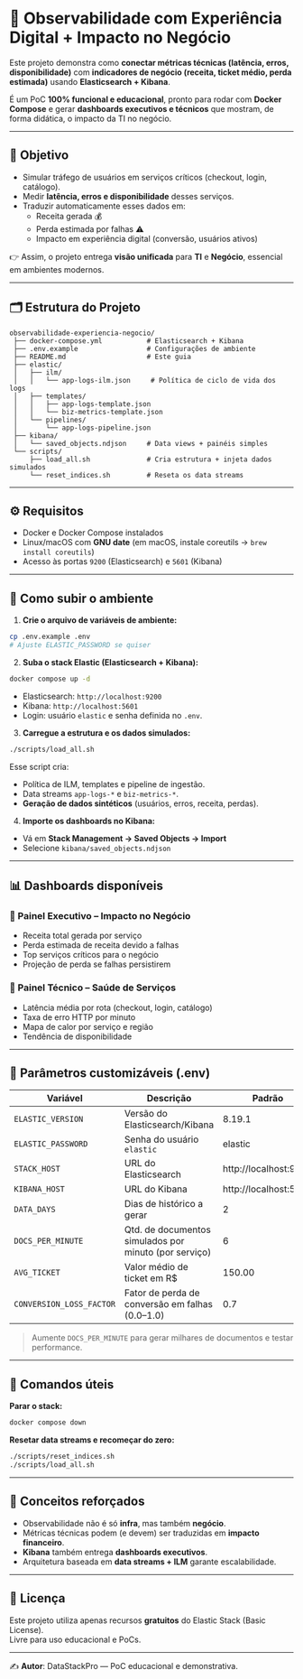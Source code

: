 # 🚀 Observabilidade com Experiência Digital + Impacto no Negócio

Este projeto demonstra como **conectar métricas técnicas (latência, erros, disponibilidade)** com **indicadores de negócio (receita, ticket médio, perda estimada)** usando **Elasticsearch + Kibana**.

É um PoC **100% funcional e educacional**, pronto para rodar com **Docker Compose** e gerar **dashboards executivos e técnicos** que mostram, de forma didática, o impacto da TI no negócio.

---

## 🎯 Objetivo

- Simular tráfego de usuários em serviços críticos (checkout, login, catálogo).
- Medir **latência, erros e disponibilidade** desses serviços.
- Traduzir automaticamente esses dados em:
  - Receita gerada 💰
  - Perda estimada por falhas ⚠️
  - Impacto em experiência digital (conversão, usuários ativos)

👉 Assim, o projeto entrega **visão unificada** para **TI** e **Negócio**, essencial em ambientes modernos.

---

## 🗂️ Estrutura do Projeto

```
observabilidade-experiencia-negocio/
 ├── docker-compose.yml           # Elasticsearch + Kibana
 ├── .env.example                 # Configurações de ambiente
 ├── README.md                    # Este guia
 ├── elastic/
 │   ├── ilm/
 │   │   └── app-logs-ilm.json     # Política de ciclo de vida dos logs
 │   ├── templates/
 │   │   ├── app-logs-template.json
 │   │   └── biz-metrics-template.json
 │   └── pipelines/
 │       └── app-logs-pipeline.json
 ├── kibana/
 │   └── saved_objects.ndjson     # Data views + painéis simples
 └── scripts/
     ├── load_all.sh              # Cria estrutura + injeta dados simulados
     └── reset_indices.sh         # Reseta os data streams
```

---

## ⚙️ Requisitos

- Docker e Docker Compose instalados  
- Linux/macOS com **GNU date** (em macOS, instale coreutils → `brew install coreutils`)  
- Acesso às portas `9200` (Elasticsearch) e `5601` (Kibana)

---

## 🚀 Como subir o ambiente

1) **Crie o arquivo de variáveis de ambiente:**

```bash
cp .env.example .env
# Ajuste ELASTIC_PASSWORD se quiser
```

2) **Suba o stack Elastic (Elasticsearch + Kibana):**

```bash
docker compose up -d
```

- Elasticsearch: `http://localhost:9200`  
- Kibana: `http://localhost:5601`  
- Login: usuário `elastic` e senha definida no `.env`.

3) **Carregue a estrutura e os dados simulados:**

```bash
./scripts/load_all.sh
```

Esse script cria:
- Política de ILM, templates e pipeline de ingestão.
- Data streams `app-logs-*` e `biz-metrics-*`.
- **Geração de dados sintéticos** (usuários, erros, receita, perdas).

4) **Importe os dashboards no Kibana:**

- Vá em **Stack Management → Saved Objects → Import**  
- Selecione `kibana/saved_objects.ndjson`

---

## 📊 Dashboards disponíveis

### 🔹 Painel Executivo – Impacto no Negócio
- Receita total gerada por serviço
- Perda estimada de receita devido a falhas
- Top serviços críticos para o negócio
- Projeção de perda se falhas persistirem

### 🔹 Painel Técnico – Saúde de Serviços
- Latência média por rota (checkout, login, catálogo)
- Taxa de erro HTTP por minuto
- Mapa de calor por serviço e região
- Tendência de disponibilidade

---

## 🧩 Parâmetros customizáveis (.env)

| Variável | Descrição | Padrão |
|----------|-----------|---------|
| `ELASTIC_VERSION` | Versão do Elasticsearch/Kibana | 8.19.1 |
| `ELASTIC_PASSWORD` | Senha do usuário `elastic` | elastic |
| `STACK_HOST` | URL do Elasticsearch | http://localhost:9200 |
| `KIBANA_HOST` | URL do Kibana | http://localhost:5601 |
| `DATA_DAYS` | Dias de histórico a gerar | 2 |
| `DOCS_PER_MINUTE` | Qtd. de documentos simulados por minuto (por serviço) | 6 |
| `AVG_TICKET` | Valor médio de ticket em R$ | 150.00 |
| `CONVERSION_LOSS_FACTOR` | Fator de perda de conversão em falhas (0.0–1.0) | 0.7 |

> Aumente `DOCS_PER_MINUTE` para gerar milhares de documentos e testar performance.

---

## 🔄 Comandos úteis

**Parar o stack:**
```bash
docker compose down
```

**Resetar data streams e recomeçar do zero:**
```bash
./scripts/reset_indices.sh
./scripts/load_all.sh
```

---

## 📌 Conceitos reforçados

- Observabilidade não é só **infra**, mas também **negócio**.  
- Métricas técnicas podem (e devem) ser traduzidas em **impacto financeiro**.  
- **Kibana** também entrega **dashboards executivos**.  
- Arquitetura baseada em **data streams + ILM** garante escalabilidade.

---

## 🔐 Licença

Este projeto utiliza apenas recursos **gratuitos** do Elastic Stack (Basic License).  
Livre para uso educacional e PoCs.

---

✍️ **Autor**: DataStackPro — PoC educacional e demonstrativa.
